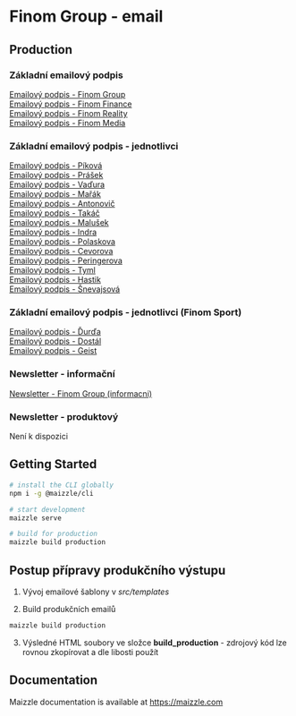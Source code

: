# Finom Group - email

## Production

### Základní emailový podpis
[Emailový podpis - Finom Group](https://finommedia.github.io/finom_email/build_production/signature_finom-group.html) <br>
[Emailový podpis - Finom Finance](https://finommedia.github.io/finom_email/build_production/signature_finom-finance.html) <br>
[Emailový podpis - Finom Reality](https://finommedia.github.io/finom_email/build_production/signature_finom-reality.html) <br>
[Emailový podpis - Finom Media](https://finommedia.github.io/finom_email/build_production/signature_finom-media.html) <br>

### Základní emailový podpis - jednotlivci
[Emailový podpis - Píková](https://finommedia.github.io/finom_email/build_production/jednotlivci-provizorni/signature_finom-pikova.html) <br>
[Emailový podpis - Prášek](https://finommedia.github.io/finom_email/build_production/jednotlivci-provizorni/signature_finom-prasek.html) <br>
[Emailový podpis - Vaďura](https://finommedia.github.io/finom_email/build_production/jednotlivci-provizorni/signature_finom-vadura.html) <br>
[Emailový podpis - Mařák](https://finommedia.github.io/finom_email/build_production/jednotlivci-provizorni/signature_finom-marak.html) <br>
[Emailový podpis - Antonovič](https://finommedia.github.io/finom_email/build_production/jednotlivci-provizorni/signature_finom-antonovic.html) <br>
[Emailový podpis - Takáč](https://finommedia.github.io/finom_email/build_production/jednotlivci-provizorni/signature_finom-takac.html) <br>
[Emailový podpis - Malušek](https://finommedia.github.io/finom_email/build_production/jednotlivci-provizorni/signature_finom-malusek.html) <br>
[Emailový podpis - Indra](https://finommedia.github.io/finom_email/build_production/jednotlivci-provizorni/signature_finom-indra.html) <br>
[Emailový podpis - Polaskova](https://finommedia.github.io/finom_email/build_production/jednotlivci-provizorni/signature_finom-polaskova.html) <br>
[Emailový podpis - Cevorova](https://finommedia.github.io/finom_email/build_production/jednotlivci-provizorni/signature_finom-cevorova.html) <br>
[Emailový podpis - Peringerova](https://finommedia.github.io/finom_email/build_production/jednotlivci-provizorni/signature_finom-peringerova.html) <br>
[Emailový podpis - Tyml](https://finommedia.github.io/finom_email/build_production/jednotlivci-provizorni/signature_finom-tyml.html) <br>
[Emailový podpis - Hastik](https://finommedia.github.io/finom_email/build_production/jednotlivci-provizorni/signature_finom-hastik.html) <br>
[Emailový podpis - Šnevajsová](https://finommedia.github.io/finom_email/build_production/jednotlivci-provizorni/signature_finom-snevajsova.html) <br>

### Základní emailový podpis - jednotlivci (Finom Sport)
[Emailový podpis - Ďurďa](https://finommedia.github.io/finom_email/build_production/jednotlivci-provizorni/finom-sport/signature_finom-durda.html) <br>
[Emailový podpis - Dostál](https://finommedia.github.io/finom_email/build_production/jednotlivci-provizorni/finom-sport/signature_finom-dostal.html) <br>
[Emailový podpis - Geist](https://finommedia.github.io/finom_email/build_production/jednotlivci-provizorni/finom-sport/signature_finom-geist.html) <br>


### Newsletter - informační
[Newsletter - Finom Group (informacni)](https://finommedia.github.io/finom_email/build_production/newsletter/newsletter_finom-group_informacni.html)

### Newsletter - produktový
Není k dispozici

## Getting Started

```sh
# install the CLI globally
npm i -g @maizzle/cli

# start development
maizzle serve

# build for production
maizzle build production
```

## Postup přípravy produkčního výstupu
1. Vývoj emailové šablony v *src/templates*

2. Build produkčních emailů
```sh
maizzle build production
```
3. Výsledné HTML soubory ve složce **build_production** - zdrojový kód lze rovnou zkopírovat a dle libosti použít

## Documentation

Maizzle documentation is available at https://maizzle.com
